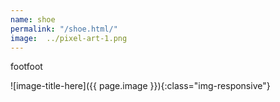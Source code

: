 ```yaml
---
name: shoe
permalink: "/shoe.html/"
image:  ../pixel-art-1.png
---
```

footfoot

![image-title-here]({{ page.image }}){:class="img-responsive"}


